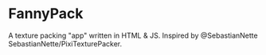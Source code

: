 FannyPack
=========

A texture packing "app" written in HTML &amp; JS. Inspired by @SebastianNette SebastianNette/PixiTexturePacker.
